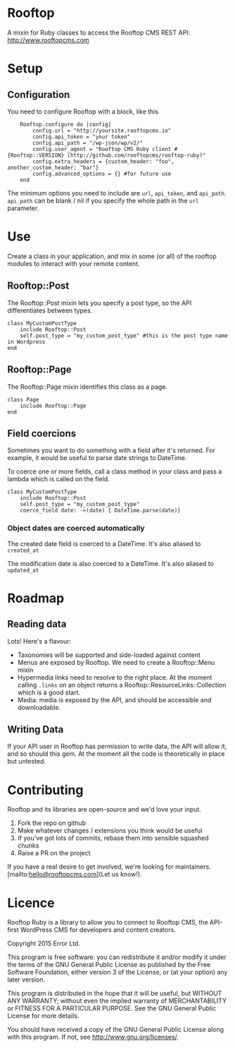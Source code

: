 # Rooftop
A mixin for Ruby classes to access the Rooftop CMS REST API: http://www.rooftopcms.com

# Setup

## Configuration
You need to configure Rooftop with a block, like this

```
    Rooftop.configure do |config|
        config.url = "http://yoursite.rooftopcms.io"
        config.api_token = "your token"
        config.api_path = "/wp-json/wp/v2/"
        config.user_agent = "Rooftop CMS Ruby client #{Rooftop::VERSION} (http://github.com/rooftopcms/rooftop-ruby)"
        config.extra_headers = {custom_header: "foo", another_custom_header: "bar"}
        config.advanced_options = {} #for future use
    end
```

The minimum options you need to include are `url`, `api_token`, and `api_path`. `api_path` can be blank / nil if you specify the whole path in the `url` parameter.

# Use
Create a class in your application, and mix in some (or all) of the rooftop modules to interact with your remote content.

## Rooftop::Post
The Rooftop::Post mixin lets you specify a post type, so the API differentiates between types.

```
class MyCustomPostType
    include Rooftop::Post
    self.post_type = "my_custom_post_type" #this is the post type name in Wordpress
end
```
## Rooftop::Page
The Rooftop::Page mixin identifies this class as a page.
```
class Page
    include Rooftop::Page
end
```

## Field coercions
Sometimes you want to do something with a field after it's returned. For example, it would be useful to parse date strings to DateTime.

To coerce one or more fields, call a class method in your class and pass a lambda which is called on the field.

```
class MyCustomPostType
    include Rooftop::Post
    self.post_type = "my_custom_post_type"
    coerce_field date: ->(date) { DateTime.parse(date)}
```

### Object dates are coerced automatically
The created date field is coerced to a DateTime. It's also aliased to `created_at`

The modification date is also coerced to a DateTime. It's also aliased to `updated_at`

# Roadmap
## Reading data
Lots! Here's a flavour:

* Taxonomies will be supported and side-loaded against content
* Menus are exposed by Rooftop. We need to create a Rooftop::Menu mixin
* Hypermedia links need to resolve to the right place. At the moment calling `.links` on an object returns a Rooftop::ResourceLinks::Collection which is a good start. 
* Media: media is exposed by the API, and should be accessible and downloadable.

## Writing Data
If your API user in Rooftop has permission to write data, the API will allow it, and so should this gem. At the moment all the code is theoretically in place but untested.

# Contributing
Rooftop and its libraries are open-source and we'd love your input.

1. Fork the repo on github
2.  Make whatever changes / extensions you think would be useful
3. If you've got lots of commits, rebase them into sensible squashed chunks
4. Raise a PR on the project

If you have a real desire to get involved, we're looking for maintainers. [mailto:hello@rooftopcms.com](Let us know!).


# Licence
Rooftop Ruby is a library to allow you to connect to Rooftop CMS, the API-first WordPress CMS for developers and content creators.

Copyright 2015 Error Ltd.

This program is free software: you can redistribute it and/or modify
it under the terms of the GNU General Public License as published by
the Free Software Foundation, either version 3 of the License, or
(at your option) any later version.

This program is distributed in the hope that it will be useful,
but WITHOUT ANY WARRANTY; without even the implied warranty of
MERCHANTABILITY or FITNESS FOR A PARTICULAR PURPOSE.  See the
GNU General Public License for more details.

You should have received a copy of the GNU General Public License
along with this program.  If not, see <http://www.gnu.org/licenses/>.



